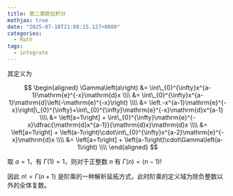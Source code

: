 ```yaml
---
title: 第二类欧拉积分
mathjax: true
date: "2025-07-18T21:08:15.127+0800"
categories:
  - Math
tags:
  - integrate
---
```


其定义为

$$
\begin{aligned}
\Gamma\left(a\right) 
&= \int\_{0}^{\infty}x^{a-1}\mathrm{e}^{-x}\mathrm{d}x \\\\
&= \int\_{0}^{\infty}x^{a-1}\mathrm{d}\left(-\mathrm{e}^{-x}\right) \\\\
&= \left.-x^{a-1}\mathrm{e}^{-x}\right|\_{0}^{\infty}+\int\_{0}^{\infty}\mathrm{e}^{-x}\mathrm{d}x^{a-1} \\\\
&= \left[a=1\right] + \int\_{0}^{\infty}\mathrm{e}^{-x}\dfrac{\mathrm{d}x^{a-1}}{\mathrm{d}x}\mathrm{d}x \\\\
&= \left[a=1\right] + \left(a-1\right)\cdot\int\_{0}^{\infty}x^{a-2}\mathrm{e}^{-x}\mathrm{d}x \\\\
&= \left[a=1\right] + \left(a-1\right)\cdot\Gamma\left(a-1\right) \\\\
\end{aligned}
$$

取 $a=1$，有 $\Gamma\left(1\right)=1$，则对于正整数 $n$ 有 $\Gamma\left(n\right)=\left(n-1\right)!$

因此 $n! = \Gamma\left(n+1\right)$ 是阶乘的一种解析延拓方式，此时阶乘的定义域为除负整数以外的全体复数。
